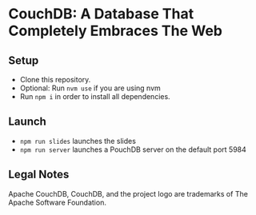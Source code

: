 # CouchDB: A Database That Completely Embraces The Web

## Setup
* Clone this repository.
* Optional: Run `nvm use` if you are using nvm
* Run `npm i` in order to install all dependencies.

## Launch
* `npm run slides` launches the slides
* `npm run server` launches a PouchDB server on the default port 5984

## Legal Notes
Apache CouchDB, CouchDB, and the project logo are trademarks of The Apache Software Foundation.
